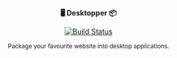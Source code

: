 <p align="center">
    <b>🖥 Desktopper 📦</b>
</p>
<p align="center">
    <a href="https://travis-ci.org/jolle/desktopper"><img src="https://travis-ci.org/jolle/desktopper.svg?branch=master" alt="Build Status"></a>
</p>
<p align="center">
    <small>Package your favourite website into desktop applications.</small>
</p>
